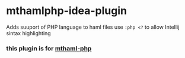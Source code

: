 # mthamlphp-idea-plugin

Adds suuport of PHP language to haml files
use `:php <?` to allow Intellij  sintax highlighting
### this plugin is for [mthaml-php](https://github.com/Zaitsev/MtHamlPHP)
